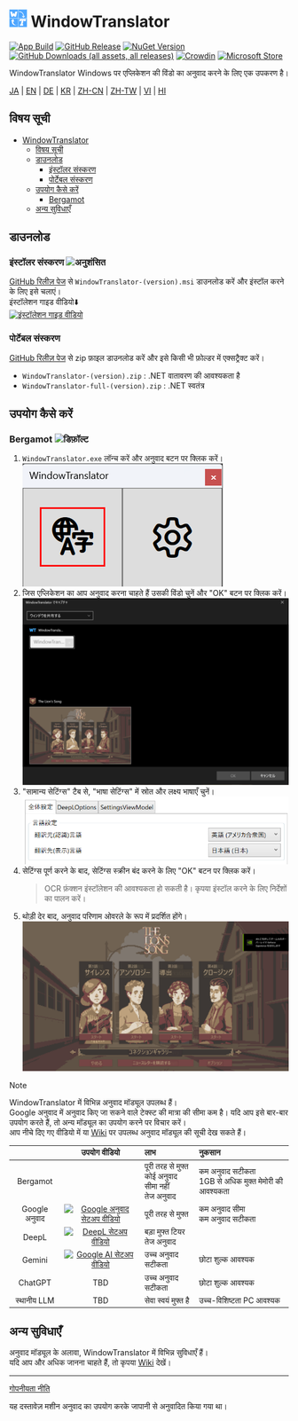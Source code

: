 # <img src="images/wt.png" width="32" > WindowTranslator

[![App Build](https://github.com/Freeesia/WindowTranslator/actions/workflows/dotnet-desktop.yml/badge.svg)](https://github.com/Freeesia/WindowTranslator/actions/workflows/dotnet-desktop.yml)
[![GitHub Release](https://img.shields.io/github/v/release/Freeesia/WindowTranslator)](https://github.com/Freeesia/WindowTranslator/releases/latest)
[![NuGet Version](https://img.shields.io/nuget/v/WindowTranslator.Abstractions)](https://www.nuget.org/packages/WindowTranslator.Abstractions)
[![GitHub Downloads (all assets, all releases)](https://img.shields.io/github/downloads/Freeesia/WindowTranslator/total)](https://github.com/Freeesia/WindowTranslator/releases/latest)
[![Crowdin](https://badges.crowdin.net/windowtranslator/localized.svg)](https://crowdin.com/project/windowtranslator)
[![Microsoft Store](https://get.microsoft.com/images/en-us%20dark.svg)](https://apps.microsoft.com/detail/9pjd2fdzqxm3?referrer=appbadge&mode=direct)

WindowTranslator Windows पर एप्लिकेशन की विंडो का अनुवाद करने के लिए एक उपकरण है।

[JA](README.md) | [EN](./README.en.md) | [DE](./README.de.md) | [KR](./README.kr.md) | [ZH-CN](./README.zh-cn.md) | [ZH-TW](./README.zh-tw.md) | [VI](./README.vi.md) | [HI](./README.hi.md)

## विषय सूची
- [ WindowTranslator](#-windowtranslator)
  - [विषय सूची](#विषय-सूची)
  - [डाउनलोड](#डाउनलोड)
    - [इंस्टॉलर संस्करण ](#इंस्टॉलर-संस्करण-)
    - [पोर्टेबल संस्करण](#पोर्टेबल-संस्करण)
  - [उपयोग कैसे करें](#उपयोग-कैसे-करें)
    - [Bergamot ](#bergamot-)
  - [अन्य सुविधाएँ](#अन्य-सुविधाएँ)

## डाउनलोड
### इंस्टॉलर संस्करण ![अनुशंसित](https://img.shields.io/badge/अनुशंसित-brightgreen)

[GitHub रिलीज़ पेज](https://github.com/Freeesia/WindowTranslator/releases/latest) से `WindowTranslator-(version).msi` डाउनलोड करें और इंस्टॉल करने के लिए इसे चलाएं।  
इंस्टॉलेशन गाइड वीडियो⬇️  
[![इंस्टॉलेशन गाइड वीडियो](https://github.com/user-attachments/assets/b5babc02-715b-43bc-ba97-f23078ffd39b)](https://youtu.be/wvcbCLA9chQ?t=7)

### पोर्टेबल संस्करण

[GitHub रिलीज़ पेज](https://github.com/Freeesia/WindowTranslator/releases/latest) से zip फ़ाइल डाउनलोड करें और इसे किसी भी फ़ोल्डर में एक्सट्रैक्ट करें।  
- `WindowTranslator-(version).zip` : .NET वातावरण की आवश्यकता है  
- `WindowTranslator-full-(version).zip` : .NET स्वतंत्र

## उपयोग कैसे करें

### Bergamot ![डिफ़ॉल्ट](https://img.shields.io/badge/डिफ़ॉल्ट-brightgreen)

1. `WindowTranslator.exe` लॉन्च करें और अनुवाद बटन पर क्लिक करें।  
   ![अनुवाद बटन](images/translate.png)
2. जिस एप्लिकेशन का आप अनुवाद करना चाहते हैं उसकी विंडो चुनें और "OK" बटन पर क्लिक करें।  
   ![विंडो चयन](images/select.png)
3. "सामान्य सेटिंग्स" टैब से, "भाषा सेटिंग्स" में स्रोत और लक्ष्य भाषाएँ चुनें।  
   ![भाषा सेटिंग्स](images/language.png)
4. सेटिंग्स पूर्ण करने के बाद, सेटिंग्स स्क्रीन बंद करने के लिए "OK" बटन पर क्लिक करें।  
   > OCR फ़ंक्शन इंस्टॉलेशन की आवश्यकता हो सकती है।
   > कृपया इंस्टॉल करने के लिए निर्देशों का पालन करें।
5. थोड़ी देर बाद, अनुवाद परिणाम ओवरले के रूप में प्रदर्शित होंगे।  
   ![अनुवाद परिणाम](images/result.png)

> [!NOTE]
> WindowTranslator में विभिन्न अनुवाद मॉड्यूल उपलब्ध हैं।  
> Google अनुवाद में अनुवाद किए जा सकने वाले टेक्स्ट की मात्रा की सीमा कम है। यदि आप इसे बार-बार उपयोग करते हैं, तो अन्य मॉड्यूल का उपयोग करने पर विचार करें।  
> आप नीचे दिए गए वीडियो में या [Wiki](https://github.com/Freeesia/WindowTranslator/wiki#翻訳) पर उपलब्ध अनुवाद मॉड्यूल की सूची देख सकते हैं।
> 
> |                |                                                           उपयोग वीडियो                                                            | लाभ                    | नुकसान                        |
> | :------------: | :-----------------------------------------------------------------------------------------------------------------------------------: | :---------------------------- | :----------------------------------- |
> |   Bergamot     | | पूरी तरह से मुफ्त<br/>कोई अनुवाद सीमा नहीं<br/>तेज अनुवाद | कम अनुवाद सटीकता<br/>1GB से अधिक मुक्त मेमोरी की आवश्यकता |
> |   Google अनुवाद   | [![Google अनुवाद सेटअप वीडियो](https://github.com/user-attachments/assets/bbf45370-0387-47e1-b690-3183f37e06d2)](https://youtu.be/83A8T890N5M)  | पूरी तरह से मुफ्त | कम अनुवाद सीमा<br/>कम अनुवाद सटीकता |
> |     DeepL      |   [![DeepL सेटअप वीडियो](https://github.com/user-attachments/assets/4abd512f-cff9-45a8-852b-722641458f0b)](https://youtu.be/D7Yb6rIVPI0)   | बड़ा मुफ्त टियर<br/>तेज अनुवाद | |
> |     Gemini     | [![Google AI सेटअप वीडियो](https://github.com/user-attachments/assets/9d3a91ab-f1aa-4079-be68-622212ab1b68)](https://youtu.be/Oht0z03M91I) | उच्च अनुवाद सटीकता | छोटा शुल्क आवश्यक |
> |    ChatGPT     | TBD | उच्च अनुवाद सटीकता | छोटा शुल्क आवश्यक |
> | स्थानीय LLM | TBD | सेवा स्वयं मुफ्त है | उच्च-विशिष्टता PC आवश्यक |

## अन्य सुविधाएँ

अनुवाद मॉड्यूल के अलावा, WindowTranslator में विभिन्न सुविधाएँ हैं।  
यदि आप और अधिक जानना चाहते हैं, तो कृपया [Wiki](https://github.com/Freeesia/WindowTranslator/wiki) देखें।

---
[गोपनीयता नीति](PrivacyPolicy.md)

यह दस्तावेज़ मशीन अनुवाद का उपयोग करके जापानी से अनुवादित किया गया था।
